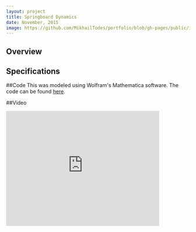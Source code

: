 ```yaml
---
layout: project
title: Springboard Dynamics
date: November, 2015
image: https://github.com/MikhailTodes/portfolio/blob/gh-pages/public/images/springboard_setup.png?raw=true
---
```


## Overview


## Specifications

##Code
This was modeled using Wolfram's Mathematica software. The code can be found <a href="/public/pdfs/springboard_code.pdf" target="_blank">here</a>.

##Video
<iframe width="420" height="315" src="https://www.youtube.com/embed/MVjevcx9t08" frameborder="0" allowfullscreen></iframe>